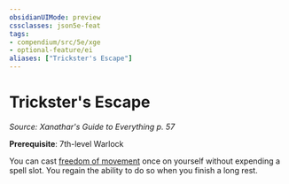 ```yaml
---
obsidianUIMode: preview
cssclasses: json5e-feat
tags:
- compendium/src/5e/xge
- optional-feature/ei
aliases: ["Trickster's Escape"]
---
```

# Trickster's Escape
*Source: Xanathar's Guide to Everything p. 57*  

**Prerequisite**: 7th-level Warlock

You can cast [freedom of movement](4-Resources/Compendium/spells/freedom-of-movement.md) once on yourself without expending a spell slot. You regain the ability to do so when you finish a long rest.